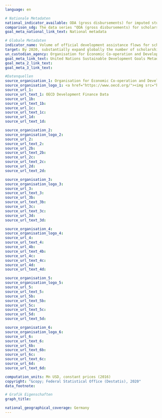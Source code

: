 ```yaml
---
language: en

# Nationale Metadaten
national_indicator_available: ODA (gross disbursements) for imputed student costs <br> ODA (gross disbursements) for scholarships
comparison_sdg: The data series "ODA (gross disbursements) for scholarships" is compliant with the global SDG Metadata.<br>The data series "ODA (gross disbursements) for imputed student costs" is an additional information as outlined in the global SDG Metadata
goal_meta_national_link_text: National metadata

# Globale Metadaten
indicator_name: Volume of official development assistance flows for scholarships by sector and type of study
target: By 2020, substantially expand globally the number of scholarships available to developing countries, in particular least developed countries, small island developing States and African countries, for enrolment in higher education, including vocational training and information and communications technology, technical, engineering and scientific programmes, in developed countries and other developing countries
un_custodian_agency: Organisation for Economic Co-operation and Development (OECD)
goal_meta_link_text: United Nations Sustainable Development Goals Metadata
goal_meta_2_link_text: 
goal_meta_3_link_text: 

#Datenquellen
source_organisation_1: Organisation for Economic Co-operation and Development (OECD)
source_organisation_logo_1: <a href="https://www.oecd.org/"><img src="https://g205sdgs.github.io/sdg-indicators/public/LogosEn/oecd.png" alt="Logo oecd" /></a>
source_url_1: 
source_url_text_1: OECD Development Finance Data
source_url_1b: 
source_url_text_1b: 
source_url_1c: 
source_url_text_1c: 
source_url_1d: 
source_url_text_1d: 

source_organisation_2: 
source_organisation_logo_2: 
source_url_2: 
source_url_text_2: 
source_url_2b: 
source_url_text_2b: 
source_url_2c: 
source_url_text_2c: 
source_url_2d: 
source_url_text_2d: 

source_organisation_3: 
source_organisation_logo_3: 
source_url_3: 
source_url_text_3: 
source_url_3b: 
source_url_text_3b: 
source_url_3c: 
source_url_text_3c: 
source_url_3d: 
source_url_text_3d: 

source_organisation_4: 
source_organisation_logo_4: 
source_url_4: 
source_url_text_4: 
source_url_4b: 
source_url_text_4b: 
source_url_4c: 
source_url_text_4c: 
source_url_4d: 
source_url_text_4d: 

source_organisation_5: 
source_organisation_logo_5: 
source_url_5: 
source_url_text_5: 
source_url_5b: 
source_url_text_5b: 
source_url_5c: 
source_url_text_5c: 
source_url_5d: 
source_url_text_5d: 

source_organisation_6: 
source_organisation_logo_6: 
source_url_6: 
source_url_text_6: 
source_url_6b: 
source_url_text_6b: 
source_url_6c: 
source_url_text_6c: 
source_url_6d: 
source_url_text_6d: 

computation_units: Mn USD, constant prices (2016)
copyright: "&copy; Federal Statistical Office (Destatis), 2020"
data_footnote: 

# Grafik Eigenschaften
graph_title: 

national_geographical_coverage: Germany
---
```


